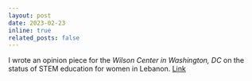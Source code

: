 ```yaml
---
layout: post
date: 2023-02-23
inline: true
related_posts: false
---
```


I wrote an opinion piece for the <em>Wilson Center in Washington, DC</em> on the status of STEM education for women in Lebanon. [Link](https://www.wilsoncenter.org/blog-post/paving-way-lebanons-next-generation-women-stem)
